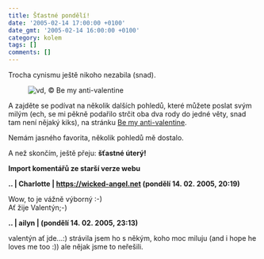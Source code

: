 ```yaml
---
title: Šťastné pondělí!
date: '2005-02-14 17:00:00 +0100'
date_gmt: '2005-02-14 16:00:00 +0100'
category: kolem
tags: []
comments: []
---
```

<p>Trocha cynismu ještě nikoho nezabila (snad).</p>
<figure><img src="/assets/migrated/old-images/amor.jpg" align="center" alt="vd, &copy; Be my anti-valentine"></figure>
<p>A zajděte se podívat na několik dalších pohledů, které můžete poslat
svým milým (ech, se mi pěkně podařilo strčit oba dva rody do jedné věty,
snad tam není nějaký kiks), na stránku <a href="https://www.meish.org/vd/">Be my anti-valentine</a>.</p>
<p>Nemám jasného favorita, několik pohledů mě dostalo.</p>
<p>A než skončím, ještě přeju: <strong>šťastné úterý!</strong></p>
<div class="import-komentaru">
<p><strong>Import komentářů ze starší verze webu</strong></p>
<div class="comment">
<p style="font-weight:bold"><span class="compredmet">..</span> | <span class="comname">Charlotte</span> |  <a href="https://wicked-angel.net">https://wicked-angel.net</a> (pondělí&nbsp;14.&nbsp;02.&nbsp;2005,&nbsp;20:19)</p>
<p>Wow, to je vážně výborný :-) <br> Ať žije Valentýn;-) </p>
</div>
<div class="comment">
<p style="font-weight:bold"><span class="compredmet">..</span> | <span class="comname">ailyn</span> | (pondělí&nbsp;14.&nbsp;02.&nbsp;2005,&nbsp;23:13)</p>
<p>valentýn ať jde...:) strávila jsem ho s někým, koho moc miluju (and i hope he loves me too :)) ale nějak jsme to neřešili. </p>
</div>
</div>
